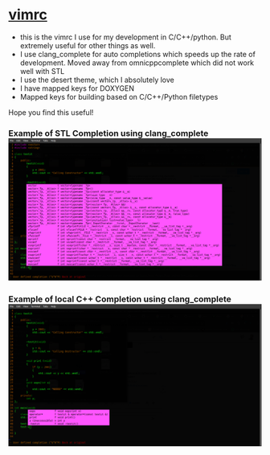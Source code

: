 # [vimrc](https://github.com/tbhaskar78/vimrc)

   - this is the vimrc I use for my development in C/C++/python. But extremely useful for other things as well.
   - I use clang_complete for auto completions which speeds up the rate of development. Moved away from omnicppcomplete which did not work well with STL
   - I use the desert theme, which I absolutely love
   - I have mapped keys for DOXYGEN
   - Mapped keys for building based on C/C++/Python filetypes

Hope you find this useful!

### Example of STL Completion using clang_complete ![STL Completion](https://github.com/tbhaskar78/vimrc/blob/gh-pages/images/stlCompletion.png)

### Example of local C++ Completion using clang_complete ![Local Completion](https://github.com/tbhaskar78/vimrc/blob/gh-pages/images/localCompletion.png)
